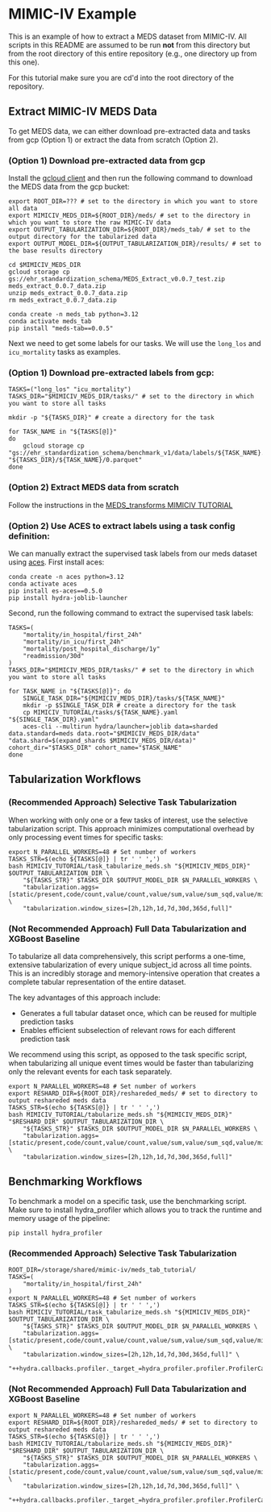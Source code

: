 # MIMIC-IV Example

This is an example of how to extract a MEDS dataset from MIMIC-IV. All scripts in this README are assumed to
be run **not** from this directory but from the root directory of this entire repository (e.g., one directory
up from this one).

For this tutorial make sure you are cd'd into the root directory of the repository.

## Extract MIMIC-IV MEDS Data

To get MEDS data, we can either download pre-extracted data and tasks from gcp (Option 1) or extract the data from scratch (Option 2).

### (Option 1) Download pre-extracted data from gcp

Install the [gcloud client](https://cloud.google.com/sdk/docs/install) and then run the following command to download the MEDS data from the gcp bucket:

```console
export ROOT_DIR=??? # set to the directory in which you want to store all data
export MIMICIV_MEDS_DIR=${ROOT_DIR}/meds/ # set to the directory in which you want to store the raw MIMIC-IV data
export OUTPUT_TABULARIZATION_DIR=${ROOT_DIR}/meds_tab/ # set to the output directory for the tabularized data
export OUTPUT_MODEL_DIR=${OUTPUT_TABULARIZATION_DIR}/results/ # set to the base results directory

cd $MIMICIV_MEDS_DIR
gcloud storage cp gs://ehr_standardization_schema/MEDS_Extract_v0.0.7_test.zip meds_extract_0.0.7_data.zip
unzip meds_extract_0.0.7_data.zip
rm meds_extract_0.0.7_data.zip
```

```console
conda create -n meds_tab python=3.12
conda activate meds_tab
pip install "meds-tab==0.0.5"
```

Next we need to get some labels for our tasks. We will use the `long_los` and `icu_mortality` tasks as examples.

### (Option 1) Download pre-extracted labels from gcp:

```console
TASKS=("long_los" "icu_mortality")
TASKS_DIR="$MIMICIV_MEDS_DIR/tasks/" # set to the directory in which you want to store all tasks

mkdir -p "${TASKS_DIR}" # create a directory for the task

for TASK_NAME in "${TASKS[@]}"
do
    gcloud storage cp "gs://ehr_standardization_schema/benchmark_v1/data/labels/${TASK_NAME}.parquet" "${TASKS_DIR}/${TASK_NAME}/0.parquet"
done
```

### (Option 2) Extract MEDS data from scratch

Follow the instructions in the [MEDS_transforms MIMICIV TUTORIAL](https://github.com/mmcdermott/MEDS_transforms/blob/main/MIMIC-IV_Example/README.md)

### (Option 2) Use ACES to extract labels using a task config definition:

We can manually extract the supervised task labels from our meds dataset using [aces](https://github.com/justin13601/ACES/tree/main). First install aces:

```console
conda create -n aces python=3.12
conda activate aces
pip install es-aces==0.5.0
pip install hydra-joblib-launcher
```

Second, run the following command to extract the supervised task labels:

```console
TASKS=(
    "mortality/in_hospital/first_24h"
    "mortality/in_icu/first_24h"
    "mortality/post_hospital_discharge/1y"
    "readmission/30d"
)
TASKS_DIR="$MIMICIV_MEDS_DIR/tasks/" # set to the directory in which you want to store all tasks

for TASK_NAME in "${TASKS[@]}"; do
    SINGLE_TASK_DIR="${MIMICIV_MEDS_DIR}/tasks/${TASK_NAME}"
    mkdir -p $SINGLE_TASK_DIR # create a directory for the task
    cp MIMICIV_TUTORIAL/tasks/${TASK_NAME}.yaml "${SINGLE_TASK_DIR}.yaml"
    aces-cli --multirun hydra/launcher=joblib data=sharded data.standard=meds data.root="$MIMICIV_MEDS_DIR/data" "data.shard=$(expand_shards $MIMICIV_MEDS_DIR/data)" cohort_dir="$TASKS_DIR" cohort_name="$TASK_NAME"
done
```

## Tabularization Workflows

### (Recommended Approach) Selective Task Tabularization

When working with only one or a few tasks of interest, use the selective tabularization script. This approach minimizes computational overhead by only processing event times for specific tasks:

```console
export N_PARALLEL_WORKERS=48 # Set number of workers
TASKS_STR=$(echo ${TASKS[@]} | tr ' ' ',')
bash MIMICIV_TUTORIAL/task_tabularize_meds.sh "${MIMICIV_MEDS_DIR}" $OUTPUT_TABULARIZATION_DIR \
    "${TASKS_STR}" $TASKS_DIR $OUTPUT_MODEL_DIR $N_PARALLEL_WORKERS \
    "tabularization.aggs=[static/present,code/count,value/count,value/sum,value/sum_sqd,value/min,value/max]" \
    "tabularization.window_sizes=[2h,12h,1d,7d,30d,365d,full]"
```

### (Not Recommended Approach) Full Data Tabularization and XGBoost Baseline

To tabularize all data comprehensively, this script performs a one-time, extensive tabularization of every unique subject_id across all time points. This is an incredibly storage and memory-intensive operation that creates a complete tabular representation of the entire dataset.

The key advantages of this approach include:

- Generates a full tabular dataset once, which can be reused for multiple prediction tasks
- Enables efficient subselection of relevant rows for each different prediction task

We recommend using this script, as opposed to the task specific script, when tabularizing all unique event times would be faster than tabularizing only the relevant events for each task separately.

```console
export N_PARALLEL_WORKERS=48 # Set number of workers
export RESHARD_DIR=${ROOT_DIR}/reshareded_meds/ # set to directory to output reshareded meds data
TASKS_STR=$(echo ${TASKS[@]} | tr ' ' ',')
bash MIMICIV_TUTORIAL/tabularize_meds.sh "${MIMICIV_MEDS_DIR}" "$RESHARD_DIR" $OUTPUT_TABULARIZATION_DIR \
    "${TASKS_STR}" $TASKS_DIR $OUTPUT_MODEL_DIR $N_PARALLEL_WORKERS \
    "tabularization.aggs=[static/present,code/count,value/count,value/sum,value/sum_sqd,value/min,value/max]" \
    "tabularization.window_sizes=[2h,12h,1d,7d,30d,365d,full]"
```

## Benchmarking Workflows

To benchmark a model on a specific task, use the benchmarking script.
Make sure to install hydra_profiler which allows you to track the runtime and memory usage of the pipeline:

```console
pip install hydra_profiler
```

### (Recommended Approach) Selective Task Tabularization

```console
ROOT_DIR=/storage/shared/mimic-iv/meds_tab_tutorial/
TASKS=(
    "mortality/in_hospital/first_24h"
)
export N_PARALLEL_WORKERS=48 # Set number of workers
TASKS_STR=$(echo ${TASKS[@]} | tr ' ' ',')
bash MIMICIV_TUTORIAL/task_tabularize_meds.sh "${MIMICIV_MEDS_DIR}" $OUTPUT_TABULARIZATION_DIR \
    "${TASKS_STR}" $TASKS_DIR $OUTPUT_MODEL_DIR $N_PARALLEL_WORKERS \
    "tabularization.aggs=[static/present,code/count,value/count,value/sum,value/sum_sqd,value/min,value/max]" \
    "tabularization.window_sizes=[2h,12h,1d,7d,30d,365d,full]" \
    "++hydra.callbacks.profiler._target_=hydra_profiler.profiler.ProfilerCallback"
```

### (Not Recommended Approach) Full Data Tabularization and XGBoost Baseline

```console
export N_PARALLEL_WORKERS=48 # Set number of workers
export RESHARD_DIR=${ROOT_DIR}/reshareded_meds/ # set to directory to output reshareded meds data
TASKS_STR=$(echo ${TASKS[@]} | tr ' ' ',')
bash MIMICIV_TUTORIAL/tabularize_meds.sh "${MIMICIV_MEDS_DIR}" "$RESHARD_DIR" $OUTPUT_TABULARIZATION_DIR \
    "${TASKS_STR}" $TASKS_DIR $OUTPUT_MODEL_DIR $N_PARALLEL_WORKERS \
    "tabularization.aggs=[static/present,code/count,value/count,value/sum,value/sum_sqd,value/min,value/max]" \
    "tabularization.window_sizes=[2h,12h,1d,7d,30d,365d,full]" \
    "++hydra.callbacks.profiler._target_=hydra_profiler.profiler.ProfilerCallback"
```
